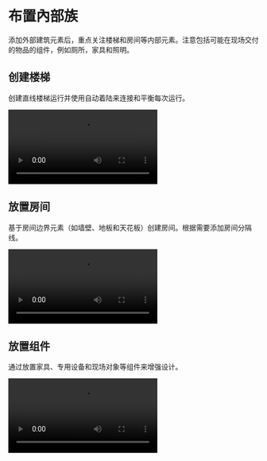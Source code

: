 # 布置內部族
添加外部建筑元素后，重点关注楼梯和房间等内部元素。注意包括可能在现场交付的物品的组件，例如厕所，家具和照明。

## 创建楼梯
创建直线楼梯运行并使用自动着陆来连接和平衡每次运行。

<video src ="https://help.autodesk.com/videos/557b88e0-3911-11ed-905f-859cd9fcf2e4/video.webm" controls="controls" > </video>
<!-- <video src ="./Videoes/CreateSwitchbackStair.webm" controls="controls" > </video> -->

## 放置房间
基于房间边界元素（如墙壁、地板和天花板）创建房间。根据需要添加房间分隔线。

<video src ="https://help.autodesk.com/videos/f7c0d000-8e27-11ec-be76-03cc5d8068f8/video.webm" controls="controls" > </video>
<!-- <video src ="./Videoes/PlaceRooms.webm" controls="controls" > </video> -->

## 放置组件
通过放置家具、专用设备和现场对象等组件来增强设计。

<video src ="https://help.autodesk.com/videos/c1b407c0-5488-11ed-905f-859cd9fcf2e4/video.webm" controls="controls" > </video>
<!-- <video src ="./Videoes/PlaceComponents.webm " controls="controls" > </video> -->